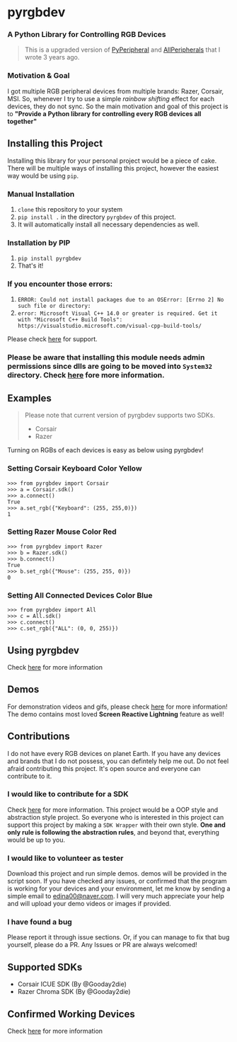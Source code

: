 
# pyrgbdev  
### A Python Library for Controlling RGB Devices 
>This is a upgraded version of [PyPeripheral](https://github.com/gooday2die/PyPeripheral) and [AllPeripherals](https://github.com/gooday2die/AllPeripherals) that I wrote 3 years ago.
  ### Motivation & Goal 
I got multiple RGB peripheral devices from multiple brands: Razer, Corsair, MSI. So, whenever I try to use a simple *rainbow shifting* effect for each devices, they do not sync. So the main motivation and goal of this project is to **"Provide a Python library for controlling every RGB devices all together"**   
## Installing this Project 

Installing this library for your personal project would be a piece of cake. There will be multiple ways of installing this project, however the easiest way would be using `pip`.   
    
  ### Manual Installation  
 1. `clone` this repository to your system    
 2. `pip install .` in the directory `pyrgbdev` of this project.    
 3. It will automatically install all necessary dependencies as well.    
    
  ### Installation by PIP  
 1. `pip install pyrgbdev`  
 2. That's it!  
  
### If you encounter those errors:  
1. `ERROR: Could not install packages due to an OSError: [Errno 2] No such file or directory:`  
2. `error: Microsoft Visual C++ 14.0 or greater is required. Get it with "Microsoft C++ Build Tools": https://visualstudio.microsoft.com/visual-cpp-build-tools/`  

  Please check [here](https://github.com/gooday2die/PyRGBDev/blob/main/github/KnownIssues.md) for support.   

### Please be aware that installing this module needs admin permissions since dlls are going to be moved into `System32` directory. Check [here](https://github.com/gooday2die/PyRGBDev/tree/main/pyrgbdev/dllHelper) fore more information.
  
## Examples
> Please note that current version of pyrgbdev supports two SDKs.  
> - Corsair  
> - Razer  
  
Turning on RGBs of each devices is easy as below using pyrgbdev!  
### Setting Corsair Keyboard Color Yellow  
```  
>>> from pyrgbdev import Corsair  
>>> a = Corsair.sdk()  
>>> a.connect()  
True  
>>> a.set_rgb({"Keyboard": (255, 255,0)})  
1  
```  
### Setting Razer Mouse Color Red  
```  
>>> from pyrgbdev import Razer  
>>> b = Razer.sdk()  
>>> b.connect()  
True  
>>> b.set_rgb({"Mouse": (255, 255, 0)})  
0  
```  
### Setting All Connected Devices Color Blue  
```  
>>> from pyrgbdev import All  
>>> c = All.sdk()  
>>> c.connect()  
>>> c.set_rgb({"ALL": (0, 0, 255)})  
```  
  
## Using pyrgbdev  
Check [here](https://github.com/gooday2die/PyRGBDev/blob/main/github/Guide.md) for more information
  
  
## Demos  
For demonstration videos and gifs, please check [here](https://github.com/gooday2die/pyrgbdev/tree/main/Demos) for more information! The demo contains most loved **Screen Reactive Lightning** feature as well!  
## Contributions 

I do not have every RGB devices on planet Earth. If you have any devices and brands that I do not possess, you can defintely help me out. Do not feel afraid contributing this project. It's open source and everyone can contribute to it.     
    
### I would like to contribute for a SDK 

Check [here](https://github.com/gooday2die/PyRGBDev/tree/main/pyrgbdev/AbstractSDK) for more information. This project would be a OOP style and abstraction style project. So everyone who is interested in this project can support this project by making a `SDK Wrapper` with their own style. **One and only rule is following the abstraction rules**, and beyond that, everything would be up to you.   
    
### I would like to volunteer as tester 
Download this project and run simple demos. demos will be provided in the script soon. If you have checked any issues, or confirmed that the program is working for your devices and your environment, let me know by sending a simple email to edina00@naver.com. I will very much appreciate your help and will upload your demo videos or images if provided.    
### I have found a bug 
Please report it through issue sections. Or, if you can manage to fix that bug yourself, please do a PR. Any Issues or PR are always welcomed!  
  
## Supported SDKs  
  
- Corsair ICUE SDK (By @Gooday2die)  
- Razer Chroma SDK (By @Gooday2die)  
  
## Confirmed Working Devices  
Check [here](https://github.com/gooday2die/PyRGBDev/blob/main/github/WorkingDevices.md) for more information
